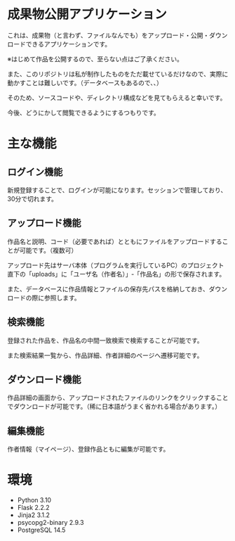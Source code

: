# 成果物公開アプリケーション
これは、成果物（と言わず、ファイルなんでも）をアップロード・公開・ダウンロードできるアプリケーションです。

※はじめて作品を公開するので、至らない点はご了承ください。

また、このリポジトリは私が制作したものをただ載せているだけなので、実際に動かすことは難しいです。（データベースもあるので、、）

そのため、ソースコードや、ディレクトリ構成などを見てもらえると幸いです。

今後、どうにかして閲覧できるようにするつもりです。



# 主な機能
## ログイン機能
新規登録することで、ログインが可能になります。セッションで管理しており、30分で切れます。

## アップロード機能
作品名と説明、コード（必要であれば）とともにファイルをアップロードすることが可能です。（複数可）

アップロード先はサーバ本体（プログラムを実行しているPC）のプロジェクト直下の「uploads」に「ユーザ名（作者名）」‐「作品名」の形で保存されます。

また、データベースに作品情報とファイルの保存先パスを格納しておき、ダウンロードの際に参照します。

## 検索機能
登録された作品を、作品名の中間一致検索で検索することが可能です。

また検索結果一覧から、作品詳細、作者詳細のページへ遷移可能です。

## ダウンロード機能
作品詳細の画面から、アップロードされたファイルのリンクをクリックすることでダウンロードが可能です。（稀に日本語がうまく省かれる場合があります。）

## 編集機能
作者情報（マイページ）、登録作品ともに編集が可能です。

# 環境
- Python 3.10
- Flask 2.2.2
- Jinja2 3.1.2
- psycopg2-binary 2.9.3
- PostgreSQL 14.5
